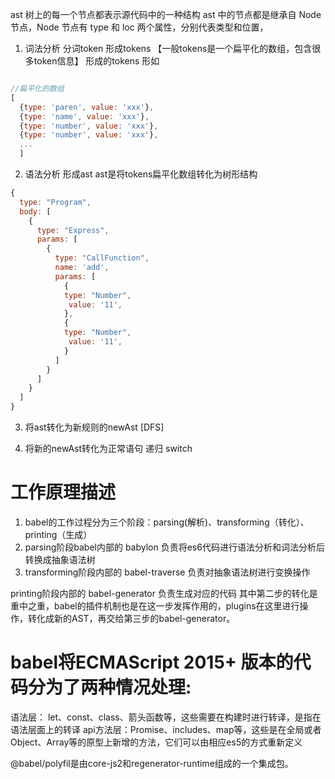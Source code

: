<!-- https://juejin.cn/post/6845166891015602190 -->
<!-- 解析：将代码转换成 AST
词法分析：将代码(字符串)分割为token流，即语法单元成的数组语法分析：分析token流(上面生成的数组)并生成 AST
转换：访问 AST 的节点进行变换操作生产新的 AST

Taro就是利用 babel 完成的小程序语法转换
生成：以新的 AST 为基础生成代码 -->

ast 树上的每一个节点都表示源代码中的一种结构
ast 中的节点都是继承自 Node 节点，Node 节点有 type 和 loc 两个属性，分别代表类型和位置，


1. 词法分析 分词token 形成tokens 【一般tokens是一个扁平化的数组，包含很多token信息】
形成的tokens 形如 
```javascript

//扁平化的数组
[
  {type: 'paren', value: 'xxx'},
  {type: 'name', value: 'xxx'},
  {type: 'number', value: 'xxx'},
  {type: 'number', value: 'xxx'},
  ...
  ]
```

2. 语法分析 形成ast 
ast是将tokens扁平化数组转化为树形结构

```javascript
{
  type: "Program",
  body: [
    {
      type: "Express",
      params: [
        {
          type: "CallFunction",
          name: 'add',
          params: [
            {
            type: "Number",
             value: '11',
            },
            {
            type: "Number",
             value: '11',
            }
          ]
        }
      ]
    }
  ]
}
```

3. 将ast转化为新规则的newAst  [DFS]

4. 将新的newAst转化为正常语句 
递归 switch



# 工作原理描述
  1. babel的工作过程分为三个阶段：parsing(解析)、transforming（转化）、printing（生成）
  2. parsing阶段babel内部的 babylon 负责将es6代码进行语法分析和词法分析后转换成抽象语法树
  3. transforming阶段内部的 babel-traverse 负责对抽象语法树进行变换操作

  printing阶段内部的 babel-generator 负责生成对应的代码
  其中第二步的转化是重中之重，babel的插件机制也是在这一步发挥作用的，plugins在这里进行操作，转化成新的AST，再交给第三步的babel-generator。

# babel将ECMAScript 2015+ 版本的代码分为了两种情况处理:
  语法层： let、const、class、箭头函数等，这些需要在构建时进行转译，是指在语法层面上的转译
  api方法层：Promise、includes、map等，这些是在全局或者Object、Array等的原型上新增的方法，它们可以由相应es5的方式重新定义


@babel/polyfil是由core-js2和regenerator-runtime组成的一个集成包。

